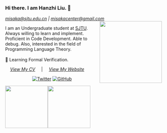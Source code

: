 ### Hi there. I am Hanzhi Liu. 👋
*misaka@sjtu.edu.cn \| misakacenter@gmail.com*
<img align="right" width="200" height="200" src="https://misaka.center/assets/img/photo.jpg">

I am an Undergraduate student at <a href="http://en.sjtu.edu.cn" target="_blank">SJTU</a>. Always willing to learn and implement. Proficient in Code Development. Able to debug.  Also, interested in the field of Programming Language Theory. <br /><br />
🤔 Learning Formal Verification.

&nbsp; &nbsp; *[View My CV](https://misaka.center/resume.pdf)*
&nbsp; &nbsp; |  &nbsp; &nbsp; *[View My Website](https://misaka.center/)*
<br />

<p align="center">
  <a href="https://twitter.com/misakacenter"><img src="https://img.shields.io/twitter/follow/misakacenter.svg?style=social" alt="Twitter"></a>
  <a href="https://github.com/misakacenter?tab=followers"><img src="https://img.shields.io/github/followers/misakacenter.svg?label=Follow%20@misakacenter&style=social" alt="GitHub"></a>
</p>

<img align="" height="137px" src="https://github-readme-stats.vercel.app/api?username=MisakaCenter&hide_title=true&hide_border=true&show_icons=true&include_all_commits=true&line_height=21&bg_color=0,EC6C6C,FFD479,FFFC79,73FA79&theme=graywhite&locale=en" /><img align="" height="137px" src="https://github-readme-stats.vercel.app/api/top-langs/?username=MisakaCenter&hide=Tex,c,javascript,html,Makefile&langs_count=8&hide_title=true&hide_border=true&layout=compact&bg_color=0,73FA79,73FDFF,D783FF&theme=graywhite&locale=en" />

